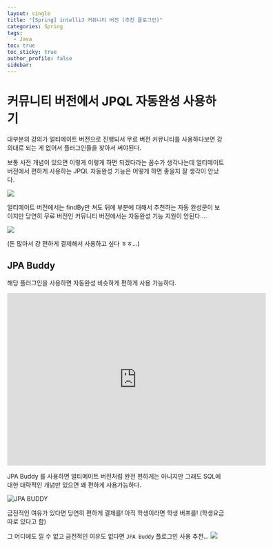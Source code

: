```yaml
---
layout: single
title: "[Spring] intelliJ 커뮤니티 버전 (추천 플로그인)"
categories: Spring
tags:
  - Java
toc: true
toc_sticky: true
author_profile: false
sidebar:
---
```


# 커뮤니티 버전에서 JPQL 자동완성 사용하기

대부분의 강의가 얼티메이트 버전으로 진행되서 무료 버전 커뮤니티를 사용하다보면 강의대로 되는 게 없어서 플러그인들을 찾아서 써야된다.  

보통 사전 개념이 있으면 이렇게 이렇게 하면 되겠다라는 꼼수가 생각나는데 얼티메이트 버전에서 편하게 사용하는 JPQL 자동완성 기능은 어떻게 하면 좋을지 잘 생각이 안났다.   

![](https://i.imgur.com/SsePHRQ.png)

얼티메이트 버전에서는 findBy만 쳐도 뒤에 부분에 대해서 추천하는 자동 완성문이 보이지만 당연히 무료 버전인 커뮤니티 버전에서는 자동완성 기능 지원이 안된다....

![](https://media2.giphy.com/media/v1.Y2lkPTc5MGI3NjExYmczdGlnODJrN21zM3RuaHF6MDlzeXFxc3I2ejk2dWNpeTJya2puMCZlcD12MV9pbnRlcm5hbF9naWZfYnlfaWQmY3Q9Zw/5XPb0FvIqylqg/giphy.gif)

(돈 많아서 걍 편하게 결제해서 사용하고 싶다 ㅎㅎ...)

## JPA Buddy

해당 플러그인을 사용하면 자동완성 비슷하게 편하게 사용 가능하다.

<iframe width="600" height="400" src="https://www.youtube.com/embed/eaXKkCIpjCg" title="How to Generate Derived and JPQL Spring Data Queries | JPA Buddy" frameborder="0" allow="accelerometer; autoplay; clipboard-write; encrypted-media; gyroscope; picture-in-picture; web-share" allowfullscreen></iframe>

JPA Buddy 를 사용하면 얼티메이트 버전처럼 완전 편하게는 아니지만
그래도 SQL에 대한 대략적인 개념만 있으면 꽤 편하게 사용가능하다.

![JPA BUDDY](https://www.youtube.com/watch?v=yVssVSmkP0Y)


금전적인 여유가 있다면 당연히 편하게 결제를!
아직 학생이라면 학생 버프를! (학생요금 따로 있다고 함)


그 어디에도 낄 수 없고 금전적인 여유도 없다면 `JPA Buddy` 플로그인 사용 추천...
![](https://media2.giphy.com/media/v1.Y2lkPTc5MGI3NjExZXJjaGNqZ2pmcGNoYW4waWFweDRmcGY1cDJmbmM5aXB2ZTZubHY4aCZlcD12MV9pbnRlcm5hbF9naWZfYnlfaWQmY3Q9Zw/MSgJnzNSMGBc6BpGIc/giphy.gif)
